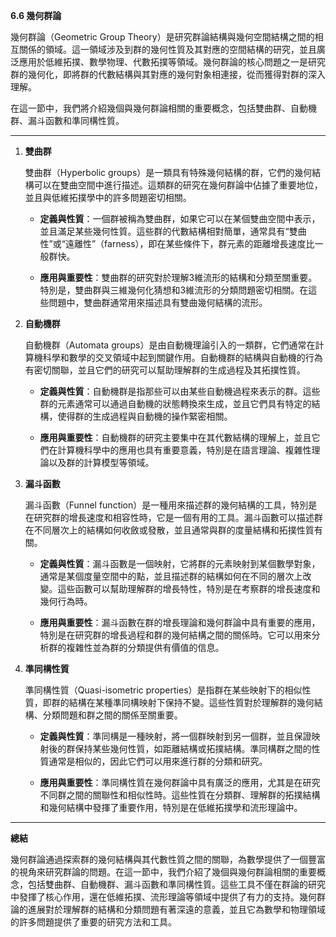 **6.6 幾何群論**

幾何群論（Geometric Group Theory）是研究群論結構與幾何空間結構之間的相互關係的領域。這一領域涉及到群的幾何性質及其對應的空間結構的研究，並且廣泛應用於低維拓撲、數學物理、代數拓撲等領域。幾何群論的核心問題之一是研究群的幾何化，即將群的代數結構與其對應的幾何對象相連接，從而獲得對群的深入理解。

在這一節中，我們將介紹幾個與幾何群論相關的重要概念，包括雙曲群、自動機群、漏斗函數和準同構性質。

---

1. **雙曲群**

   雙曲群（Hyperbolic groups）是一類具有特殊幾何結構的群，它們的幾何結構可以在雙曲空間中進行描述。這類群的研究在幾何群論中佔據了重要地位，並且與低維拓撲學中的許多問題密切相關。

   - **定義與性質**：一個群被稱為雙曲群，如果它可以在某個雙曲空間中表示，並且滿足某些幾何性質。這些群的代數結構相對簡單，通常具有“雙曲性”或“遠離性”（farness），即在某些條件下，群元素的距離增長速度比一般群快。
   
   - **應用與重要性**：雙曲群的研究對於理解3維流形的結構和分類至關重要。特別是，雙曲群與三維幾何化猜想和3維流形的分類問題密切相關。在這些問題中，雙曲群通常用來描述具有雙曲幾何結構的流形。

2. **自動機群**

   自動機群（Automata groups）是由自動機理論引入的一類群，它們通常在計算機科學和數學的交叉領域中起到關鍵作用。自動機群的結構與自動機的行為有密切關聯，並且它們的研究可以幫助理解群的生成過程及其拓撲性質。

   - **定義與性質**：自動機群是指那些可以由某些自動機過程來表示的群。這些群的元素通常可以通過自動機的狀態轉換來生成，並且它們具有特定的結構，使得群的生成過程與自動機的操作緊密相關。
   
   - **應用與重要性**：自動機群的研究主要集中在其代數結構的理解上，並且它們在計算機科學中的應用也具有重要意義，特別是在語言理論、複雜性理論以及群的計算模型等領域。

3. **漏斗函數**

   漏斗函數（Funnel function）是一種用來描述群的幾何結構的工具，特別是在研究群的增長速度和相容性時，它是一個有用的工具。漏斗函數可以描述群在不同層次上的結構如何收斂或發散，並且通常與群的度量結構和拓撲性質有關。

   - **定義與性質**：漏斗函數是一個映射，它將群的元素映射到某個數學對象，通常是某個度量空間中的點，並且描述群的結構如何在不同的層次上改變。這些函數可以幫助理解群的增長特性，特別是在考察群的增長速度和幾何行為時。
   
   - **應用與重要性**：漏斗函數在群的增長理論和幾何群論中具有重要的應用，特別是在研究群的增長過程和群的幾何結構之間的關係時。它可以用來分析群的複雜性並為群的分類提供有價值的信息。

4. **準同構性質**

   準同構性質（Quasi-isometric properties）是指群在某些映射下的相似性質，即群的結構在某種準同構映射下保持不變。這些性質對於理解群的幾何結構、分類問題和群之間的關係至關重要。

   - **定義與性質**：準同構是一種映射，將一個群映射到另一個群，並且保證映射後的群保持某些幾何性質，如距離結構或拓撲結構。準同構群之間的性質通常是相似的，因此它們可以用來進行群的分類和研究。
   
   - **應用與重要性**：準同構性質在幾何群論中具有廣泛的應用，尤其是在研究不同群之間的關聯性和相似性時。這些性質在分類群、理解群的拓撲結構和幾何結構中發揮了重要作用，特別是在低維拓撲學和流形理論中。

---

**總結**

幾何群論通過探索群的幾何結構與其代數性質之間的關聯，為數學提供了一個豐富的視角來研究群論的問題。在這一節中，我們介紹了幾個與幾何群論相關的重要概念，包括雙曲群、自動機群、漏斗函數和準同構性質。這些工具不僅在群論的研究中發揮了核心作用，還在低維拓撲、流形理論等領域中提供了有力的支持。幾何群論的進展對於理解群的結構和分類問題有著深遠的意義，並且它為數學和物理領域的許多問題提供了重要的研究方法和工具。